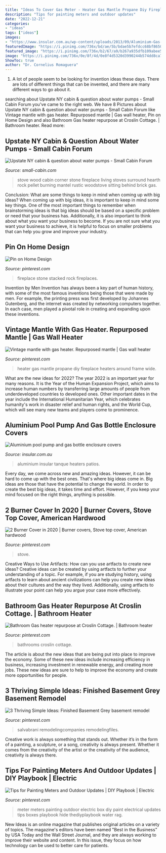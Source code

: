 ```yaml
---
title: "Ideas To Cover Gas Meter - Heater Gas Mantle Propane Diy Fireplace Heaters Around Frame Wide"
description: "Tips for painting meters and outdoor updates"
date: "2022-12-21"
categories:
- "ideas"
tags: ["ideas"]
images:
- "https://www.insular.com.au/wp-content/uploads/2013/09/Aluminium-Gas-Bottle-Cover-Sorrento-2-.jpg"
featuredImage: "https://i.pinimg.com/736x/bd/ae/5b/bdae5b7efdcc68bf8650c17a1830ab88--stacked-rock-fireplace-stacked-stone-fireplaces.jpg"
featured_image: "https://i.pinimg.com/736x/b2/67/a9/b267a935dfb109abee550c62e74a61a1.jpg"
image: "https://i.pinimg.com/736x/0e/8f/4d/0e8f4d5320d3990244b574dd8ca73ddd--reading-centers-zach.jpg"
ShowToc: true
author: "Dr. Cornelius Romaguera"
---
```



1. A lot of people seem to be looking for invention ideas these days. There are lots of different things that can be invented, and there are many different ways to go about it. 

	

		
searching about Upstate NY cabin &amp; question about water pumps - Small Cabin Forum you've came to the right web. We have 8 Pictures about Upstate NY cabin &amp; question about water pumps - Small Cabin Forum like Vintage mantle with gas heater. Repurposed mantle | Gas wall heater, Pin on Home Design and also Bathroom Gas heater repurpose at Croslin Cottage. | Bathroom heater. Read more:
		
    
## Upstate NY Cabin &amp; Question About Water Pumps - Small Cabin Forum

<img loading=lazy src="http://www.small-cabin.com/forum/shared_files/uploaded/226/1230_4_o.jpg" onerror="this.onerror=null;this.src='https://tse2.mm.bing.net/th?id=OIP.R1Ui6_Uf7-lGSYNMkBscvAHaJ3&amp;pid=15.1';" alt="Upstate NY cabin &amp; question about water pumps - Small Cabin Forum">

_Source: small-cabin.com_

>stove wood cabin corner stone fireplace living stoves surround hearth rock pellet burning mantel rustic woodstove sitting behind brick gas. 

	

Conclusion: What are some things to keep in mind when coming up with big ideas?
When coming up with big ideas, it is important to keep in mind some key things. One of the most important things to remember when brainstorming ideas is that big ideas should be based on a specific problem or need that your business has. Additionally, it is also important to think about what you want your business to become. If you are not sure what you want your business to achieve, it is helpful to focus on smaller problems that can help you grow and improve your industry.

    
## Pin On Home Design

<img loading=lazy src="https://i.pinimg.com/736x/bd/ae/5b/bdae5b7efdcc68bf8650c17a1830ab88--stacked-rock-fireplace-stacked-stone-fireplaces.jpg" onerror="this.onerror=null;this.src='https://tse3.mm.bing.net/th?id=OIP.7kz-3mlOg0mBTqNTpY6ybAHaJ3&amp;pid=15.1';" alt="Pin on Home Design">

_Source: pinterest.com_

>fireplace stone stacked rock fireplaces. 

	

Invention by Men
Invention has always been a key part of human history, with some of the most famous inventions being those that were made by men. For example, the printing press was first developed by Johannes Gutenberg, and the internet was created by networking computers together. In each case, men played a pivotal role in creating and expanding upon these inventions.

    
## Vintage Mantle With Gas Heater. Repurposed Mantle | Gas Wall Heater

<img loading=lazy src="https://i.pinimg.com/736x/b2/67/a9/b267a935dfb109abee550c62e74a61a1.jpg" onerror="this.onerror=null;this.src='https://tse1.mm.bing.net/th?id=OIP.wmh5YEcFSUiynCoD71e_YgHaJ3&amp;pid=15.1';" alt="Vintage mantle with gas heater. Repurposed mantle | Gas wall heater">

_Source: pinterest.com_

>heater gas mantle propane diy fireplace heaters around frame wide. 

	

What are the new ideas for 2022?
The year 2022 is an important year for many reasons. It is the Year of the Human Expansion Project, which aims to increase human numbers by transferring large amounts of people from underdeveloped countries to developed ones. Other important dates in the year include the International Humanitarian Year, which celebrates humanity's work in disaster relief and human rights, and the World Cup, which will see many new teams and players come to prominence.

    
## Aluminium Pool Pump And Gas Bottle Enclosure Covers

<img loading=lazy src="https://www.insular.com.au/wp-content/uploads/2013/09/Aluminium-Gas-Bottle-Cover-Sorrento-2-.jpg" onerror="this.onerror=null;this.src='https://tse4.mm.bing.net/th?id=OIP.Om-SDfd5a6psJjXHZa5ingHaJ4&amp;pid=15.1';" alt="Aluminium pool pump and gas bottle enclosure covers">

_Source: insular.com.au_

>aluminium insular tanque heaters patios. 

	

Every day, we come across new and amazing ideas. However, it can be hard to come up with the best ones. That's where big ideas come in. Big ideas are those that have the potential to change the world. In order to create the best big ideas, it takes time and effort. However, if you keep your mind focused on the right things, anything is possible.

    
## 2 Burner Cover In 2020 | Burner Covers, Stove Top Cover, American Hardwood

<img loading=lazy src="https://i.pinimg.com/736x/cc/38/ff/cc38ff2c0e360c54b6747af7863a72c3.jpg" onerror="this.onerror=null;this.src='https://tse1.mm.bing.net/th?id=OIP.2g-x7roVFkHSFqrXEXicJwHaFj&amp;pid=15.1';" alt="2 Burner Cover in 2020 | Burner covers, Stove top cover, American hardwood">

_Source: pinterest.com_

>stove. 

	

Creative Ways to Use Artifacts: How can you use artfacts to create new ideas?
Creative ideas can be created by using artfacts to further your understanding of a topic. For example, if you are studying history, using artfacts to learn about ancient civilizations can help you create new ideas about their cultures and the way they lived. Additionally, using artfacts to illustrate your point can help you argue your case more effectively.

    
## Bathroom Gas Heater Repurpose At Croslin Cottage. | Bathroom Heater

<img loading=lazy src="https://i.pinimg.com/736x/0e/8f/4d/0e8f4d5320d3990244b574dd8ca73ddd--reading-centers-zach.jpg" onerror="this.onerror=null;this.src='https://tse4.mm.bing.net/th?id=OIP.0LFjeXECEKZ253S1ElshyQHaJ4&amp;pid=15.1';" alt="Bathroom Gas heater repurpose at Croslin Cottage. | Bathroom heater">

_Source: pinterest.com_

>bathrooms croslin cottage. 

	

The article is about the new ideas that are being put into place to improve the economy. Some of these new ideas include increasing efficiency in business, increasing investment in renewable energy, and creating more jobs. These new ideas are sure to help to improve the economy and create more opportunities for people.

    
## 3 Thriving Simple Ideas: Finished Basement Grey Basement Remodel

<img loading=lazy src="https://i.pinimg.com/736x/e6/98/bf/e698bf739ec61b10ebdd0b0ff4535b63.jpg" onerror="this.onerror=null;this.src='https://tse3.mm.bing.net/th?id=OIP.9Aq-xSG4gl7vg5Dhy_-LSQHaFj&amp;pid=15.1';" alt="3 Thriving Simple Ideas: Finished Basement Grey basement remodel">

_Source: pinterest.com_

>salvabrani remodelingcompanies remodelingfiles. 

	

Creative work is always something that stands out. Whether it’s in the form of a painting, a sculpture, or a song, creativity is always present. Whether it comes from the creativity of the artist or the creativity of the audience, creativity is always there.

    
## Tips For Painting Meters And Outdoor Updates | DIY Playbook | Electric

<img loading=lazy src="https://i.pinimg.com/originals/40/88/8d/40888d8573888f0c8ccb6522e9a22086.jpg" onerror="this.onerror=null;this.src='https://tse4.mm.bing.net/th?id=OIP.FSRX9kd9Lrf6BUa1ftqKlAHaLH&amp;pid=15.1';" alt="Tips for Painting Meters and Outdoor Updates | DIY Playbook | Electric">

_Source: pinterest.com_

>meter meters painting outdoor electric box diy paint electrical updates tips boxes playbook hide thediyplaybook water rag. 

	

New Ideas is an online magazine that publishes original articles on a variety of topics. The magazine's editors have been named "Best in the Business" by USA Today and the Wall Street Journal, and they are always working to improve their website and content. In this issue, they focus on how technology can be used to better care for patients.

